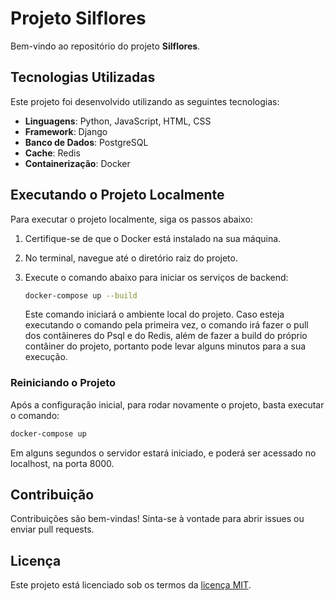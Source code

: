 # Projeto Silflores

Bem-vindo ao repositório do projeto **Silflores**.

## Tecnologias Utilizadas

Este projeto foi desenvolvido utilizando as seguintes tecnologias:

- **Linguagens**: Python, JavaScript, HTML, CSS
- **Framework**: Django
- **Banco de Dados**: PostgreSQL
- **Cache**: Redis
- **Containerização**: Docker


## Executando o Projeto Localmente

Para executar o projeto localmente, siga os passos abaixo:

1.  Certifique-se de que o Docker está instalado na sua máquina.
2.  No terminal, navegue até o diretório raiz do projeto.
3.  Execute o comando abaixo para iniciar os serviços de backend:

    ```bash
    docker-compose up --build
    ```

    Este comando iniciará o ambiente local do projeto. Caso esteja executando o comando pela primeira vez, o comando irá fazer o pull dos contâineres do Psql e do Redis, além de fazer a build do próprio contâiner do projeto, portanto pode levar alguns minutos para a sua execução.

### Reiniciando o Projeto

Após a configuração inicial, para rodar novamente o projeto, basta executar o comando:

```bash
docker-compose up
```

Em alguns segundos o servidor estará iniciado, e poderá ser acessado no localhost, na porta 8000.



## Contribuição

Contribuições são bem-vindas! Sinta-se à vontade para abrir issues ou enviar pull requests.

## Licença

Este projeto está licenciado sob os termos da [licença MIT](LICENSE).

